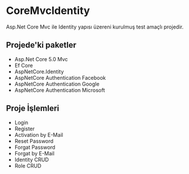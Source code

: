# CoreMvcIdentity
Asp.Net Core Mvc ile Identity yapısı üzereni kurulmuş test amaçlı projedir.

Projede'ki paketler
---------------------
- Asp.Net Core 5.0 Mvc
- Ef Core
- AspNetCore.Identity
- AspNetCore Authentication Facebook
- AspNetCore Authentication Google
- AspNetCore Authentication Microsoft


Proje İşlemleri
------------------------------------
- Login
- Register
- Activation by E-Mail
- Reset Password 
- Forgat Password
- Forgat by E-Mail
- Identity CRUD
- Role CRUD


